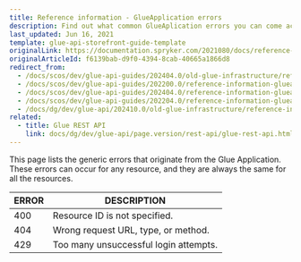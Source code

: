 ```yaml
---
title: Reference information - GlueApplication errors
description: Find out what common GlueAplication errors you can come across when sending and receiving data via the Glue API.
last_updated: Jun 16, 2021
template: glue-api-storefront-guide-template
originalLink: https://documentation.spryker.com/2021080/docs/reference-information-glueapplication-errors
originalArticleId: f6139bab-d9f0-4394-8cab-40665a1866d8
redirect_from:
  - /docs/scos/dev/glue-api-guides/202404.0/old-glue-infrastructure/reference-information-glueapplication-errors.html
  - /docs/scos/dev/glue-api-guides/202200.0/reference-information-glueapplication-errors.html
  - /docs/scos/dev/glue-api-guides/202404.0/reference-information-glueapplication-errors.html
  - /docs/scos/dev/glue-api-guides/202204.0/reference-information-glueapplication-errors.html
  - /docs/dg/dev/glue-api/202410.0/old-glue-infrastructure/reference-information-glueapplication-errors
related:
  - title: Glue REST API
    link: docs/dg/dev/glue-api/page.version/rest-api/glue-rest-api.html
---
```


<!-- 2020307.0 is the last version to support this doc. Don't move it to the next versions -->

This page lists the generic errors that originate from the Glue Application. These errors can occur for any resource, and they are always the same for all the resources.

| ERROR | DESCRIPTION |
| --- | --- |
| 400 | Resource ID is not specified. |
| 404 | Wrong request URL, type, or method. |
| 429 | Too many unsuccessful login attempts. |

